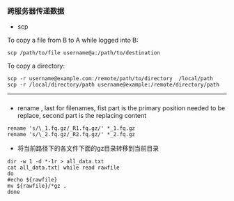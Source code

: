 ### 跨服务器传递数据 
+ scp <source> <destination>
  
To copy a file from B to A while logged into B:

```shell
scp /path/to/file username@a:/path/to/destination
```


To copy a directory:

```shell
scp -r username@example.com:/remote/path/to/directory  /local/path
scp -r /local/directory/path username@example:/remote/directory/path
```

---
###
+ rename , last for filenames, fist part is the primary position needed  to be replace, second part is the replacing content
```
rename 's/\_1.fq.gz/_R1.fq.gz/' *_1.fq.gz
rename 's/\_2.fq.gz/_R2.fq.gz/' *_2.fq.gz
```
+ 将当前路径下的各文件下面的gz目录转移到当前目录
``` shell
dir -w 1 -d *-1r > all_data.txt
cat all_data.txt| while read rawfile  
do
#echo ${rawfile}
mv ${rawfile}/*gz .
done 
```
